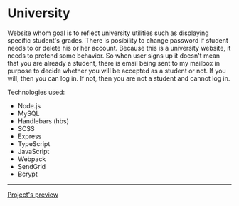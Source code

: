 <h1>University</h1>
<p>Website whom goal is to reflect university utilities such as displaying specific student's grades. There is posibility to change password if student needs to or delete his or her account. Because this is a university website, it needs to pretend some behavior. So when user signs up it doesn't mean that you are already a student, there is email being sent to my mailbox in purpose to decide whether you will be accepted as a student or not. If you will, then you can log in. If not, then you are not a student and cannot log in.</p>
<p>Technologies used:</p>
<ul>
  <li>Node.js</li>
  <li>MySQL</li>
  <li>Handlebars (hbs)</li>
  <li>SCSS</li>
  <li>Express</li>
  <li>TypeScript</li>
  <li>JavaScript</li>
  <li>Webpack</li>
  <li>SendGrid</li>
  <li>Bcrypt</li>
</ul>
<hr>
<a href="https://teo-university-app.herokuapp.com/" target="_blank">Project's preview</a>
